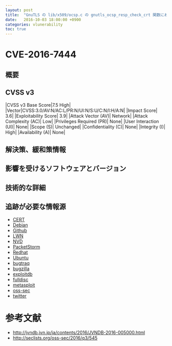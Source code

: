 ```yaml
---
layout: post
title:  "GnuTLS の lib/x509/ocsp.c の gnutls_ocsp_resp_check_crt 関数における証明書検証メカニズムを回避される脆弱性"
date:   2016-10-03 18:00:00 +0900
categories: vlunerability
toc: true
---
```


# CVE-2016-7444

## 概要

## CVSS v3

|CVSS v3 Base Score|7.5 High|
|Vector|CVSS:3.0/AV:N/AC:L/PR:N/UI:N/S:U/C:N/I:H/A:N|
|Impact Score| 3.6|
|Exploitability Score| 3.9|
|Attack Vector (AV)| Network|
|Attack Complexity (AC)| Low|
|Privileges Required (PR)| None|
|User Interaction (UI)| None|
|Scope (S)| Unchanged|
|Confidentiality (C)| None|
|Integrity (I)| High|
|Availability (A)| None|

## 解決策、緩和策情報

## 影響を受けるソフトウェアとバージョン

## 技術的な詳細

## 追跡が必要な情報源

 * [CERT](https://www.kb.cert.org/vuls/byid?query=CVE-2016-7444&searchview=)
 * [Debian](https://security-tracker.debian.org/tracker/CVE-2016-7444)
 * [Github](https://github.com/search?q="CVE-2016-7444")
 * [LWN](https://lwn.net/Search/DoSearch?words=CVE-2016-7444)
 * [NVD](https://web.nvd.nist.gov/view/vuln/detail?vulnId=CVE-2016-7444)
 * [PacketStorm](https://packetstormsecurity.com/search/?q=CVE-2016-7444)
 * [Redhat](https://access.redhat.com/security/cve/CVE-2016-7444)
 * [Ubuntu](https://people.canonical.com/~ubuntu-security/cve/CVE-2016-7444.html)
 * [bugtraq](https://marc.info/?s=CVE-2016-7444&l=bugtraq)
 * [bugzilla](https://bugzilla.redhat.com/show_bug.cgi?id=CVE-2016-7444)
 * [exploitdb](https://www.exploit-db.com/search/?action=search&cve=2016-7444)
 * [fulldisc](https://marc.info/?s=CVE-2016-7444&l=full-disclosure)
 * [metasploit](https://www.rapid7.com/db/search?q=CVE-2016-7444)
 * [oss-sec](https://marc.info/?s=CVE-2016-7444&l=oss-security)
 * [twitter](https://twitter.com/search?q=CVE-2016-7444)

# 参考文献

 * http://jvndb.jvn.jp/ja/contents/2016/JVNDB-2016-005000.html
 * http://seclists.org/oss-sec/2016/q3/545


